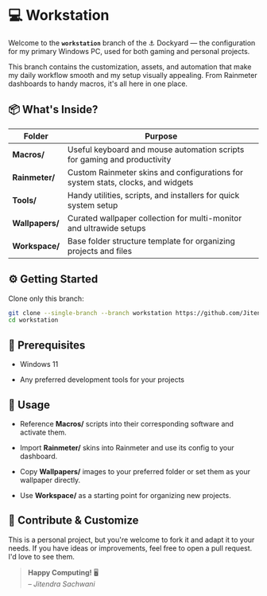 # 💻 Workstation

Welcome to the **`workstation`** branch of the ⚓ Dockyard — the configuration for my primary Windows PC, used for both gaming and personal projects.

This branch contains the customization, assets, and automation that make my daily workflow smooth and my setup visually appealing. From Rainmeter dashboards to handy macros, it's all here in one place.

## 

## 📦 What's Inside?

| Folder          | Purpose                                                                         |
| --------------- | ------------------------------------------------------------------------------- |
| **Macros/**     | Useful keyboard and mouse automation scripts for gaming and productivity        |
| **Rainmeter/**  | Custom Rainmeter skins and configurations for system stats, clocks, and widgets |
| **Tools/**      | Handy utilities, scripts, and installers for quick system setup                 |
| **Wallpapers/** | Curated wallpaper collection for multi-monitor and ultrawide setups             |
| **Workspace/**  | Base folder structure template for organizing projects and files                |

##

## ⚙️ Getting Started

Clone only this branch:

```bash
git clone --single-branch --branch workstation https://github.com/JitendraSachwani/dockyard.git workstation
cd workstation
```

##

## 📌 Prerequisites

- Windows 11

- Any preferred development tools for your projects

##

## 🚀 Usage

- Reference **Macros/** scripts into their corresponding software and activate them.

- Import **Rainmeter/** skins into Rainmeter and use its config to your dashboard.

- Copy **Wallpapers/** images to your preferred folder or set them as your wallpaper directly.

- Use **Workspace/** as a starting point for organizing new projects.

##

## 🤝 Contribute & Customize

This is a personal project, but you're welcome to fork it and adapt it to your needs. If you have ideas or improvements, feel free to open a pull request. I'd love to see them.

> **Happy Computing!** 🖥️  
> _– Jitendra Sachwani_